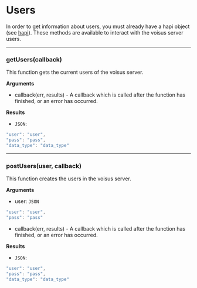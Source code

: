 # Users

In order to get information about users, you must already have a hapi object (see [hapi][docs_hapi]). These methods are available to interact with the voisus server users.

---------------------------------------

### getUsers(callback)

This function gets the current users of the voisus server.

__Arguments__

* callback(err, results) - A callback which is called after the function has finished, or an error has occurred.

__Results__

* `JSON`:

```javascript
"user": "user",
"pass": "pass",
"data_type": "data_type"
```

---------------------------------------

### postUsers(user, callback)

This function creates the users in the voisus server.

__Arguments__

* user: `JSON`

```javascript
"user": "user",
"pass": "pass"
```

* callback(err, results) - A callback which is called after the function has finished, or an error has occurred.

__Results__

* `JSON`:

```javascript
"user": "user",
"pass": "pass",
"data_type": "data_type"
```

[docs_hapi]: https://github.com/astilabs/node-voisus/blob/master/docs/hapi.md
